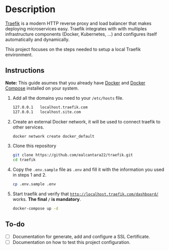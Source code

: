 # Description

[Traefik](https://docs.traefik.io/) is a modern HTTP reverse proxy and load balancer that makes deploying microservices easy. Traefik integrates with with multiples infrastructure components (Docker, Kubernetes, ...) and configures itself automatically and dynamically. 

This project focuses on the steps needed to setup a local Traefik environment.

## Instructions

**Note:** This guide asumes that you already have [Docker](https://docs.docker.com/engine/install/) and [Docker Compose](https://docs.docker.com/compose/install/) installed on your system.

1. Add all the domains you need to your `/etc/hosts` file.
    ```bash
    127.0.0.1   localhost.traefik.com
    127.0.0.1   localhost.site.com
    ```
2. Create an external Docker network, it will be used to connect traefik to other services. 

    ```bash
    docker network create docker_default
    ```

3. Clone this repository

    ```bash
    git clone https://github.com/ealcantara22/traefik.git
    cd traefik
    ```

4. Copy the `.env.sample` file as `.env` and fill it with the information you used in steps 1 and 2.
    
    ```bash
    cp .env.sample .env
    ```

5. Start traefik and verify that [`http://localhost.traefik.com/dashboard/`](https://traefik.test/dashboard/) works. **The final `/` is mandatory**.

    ```bash
    docker-compose up -d
    ```

## To-do

- [ ] Documentation for generate, add and configure a SSL Certificate.
- [ ] Documentation on how to test this project configuration.